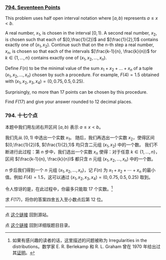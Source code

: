 ### [794. Seventeen Points](https://projecteuler.net/problem=794)

This problem uses half open interval notation where $[a,b)$ represents $a \le x < b$.

A real number, $x_1$, is chosen in the interval $[0,1)$.
A second real number, $x_2$, is chosen such that each of $[0,\frac{1}{2})$ and $[\frac{1}{2},1)$ contains exactly one of $(x_1, x_2)$.
Continue such that on the $n$-th step a real number, $x_n$, is chosen so that each of the intervals $[\frac{k-1}{n}, \frac{k}{n})$ for $k \in \{1, ..., n\}$ contains exactly one of $(x_1, x_2, ..., x_n)$.

Define $F(n)$ to be the minimal value of the sum $x_1 + x_2 + ... + x_n$ of a tuple $(x_1, x_2, ..., x_n)$ chosen by such a procedure. For example, $F(4) = 1.5$ obtained with $(x_1, x_2, x_3, x_4) = (0, 0.75, 0.5, 0.25)$.

Surprisingly, no more than $17$ points can be chosen by this procedure. 

Find $F(17)$ and give your answer rounded to 12 decimal places.

### 794. 十七个点

本题中我们用左闭右开区间 $[a,b)$ 表示 $a \le x < b$。

我们先从 $[0,1)$ 中选出一个实数 $x_1$。
随后，我们再选出一个实数 $x_2$，使得区间 $[0,\frac{1}{2})$, $[\frac{1}{2},1)$ 均只含二元组 $(x_1, x_2)$ 中的一个数。
我们不断进行此过程：第 $n$ 步中，我们选出一个实数 $x_n$ 使得：对于任意 $k \in \{1, ..., n\}$，区间 $[\frac{k-1}{n}, \frac{k}{n})$ 都只含 $n$ 元组 $(x_1, x_2, ..., x_n)$ 中的一个数。

$n$ 步后我们得到一个 $n$ 元组 $(x_1, x_2, ..., x_n)$，记 $F(n)$ 为 $x_1 + x_2 + \cdots + x_n$ 的最小值。例如 $F(4) = 1.5$，这可以通过 $(x_1, x_2, x_3, x_4) = (0, 0.75, 0.5, 0.25)$ 取到。

令人惊讶的是，在此过程中，你最多只能取 $17$ 个实数。[^1]

求 $F(17)$，将你的答案四舍五入至小数点后第 12 位。

[^1]: 如果有感兴趣的读者的话，这里描述的问题被称为 Irregularities in the distributions。数学家 E. R. Berlekamp 和 R. L. Graham 曾在 1970 年给出过其[证明](https://www.sciencedirect.com/science/article/pii/0022314X70900156?ref=pdf_download&fr=RR-2&rr=7a4bf2d2d981f95b)。

---

点 [这个链接](https://fsy-juruo.github.io/pe-chinese-translation/) 回到源站。

点 [这个链接](https://fsy-juruo.github.io/pe-chinese-translation/detailed_content_archives.html) 回到详细版题目目录。
